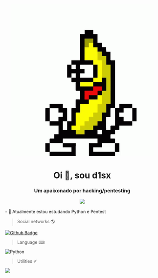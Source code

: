<h1 align="center">
    <img src='guanana.gif'/>
<h1>
<h1 align="center">Oi 👋, sou d1sx</h1>
<h3 align="center">Um apaixonado por hacking/pentesting</h3>
<p align="center"> <img src="https://github.com/d1sx/d1sx/guanana.gif" /> </p>
  - 🌱 Atualmente estou estudando Python e Pentest

> Social networks 🌎
    
[![Github Badge](https://img.shields.io/badge/GitHub-100000?style=for-the-badge&logo=github&logoColor=white&link=https://github.com/d1sx)](https://github.com/d1sx)

> Language ⌨

![Python](https://img.shields.io/badge/Python-3776AB?style=for-the-badge&logo=python&logoColor=white)
 

> Utilities ✐

![](https://img.shields.io/badge/Linux-FCC624?style=for-the-badge&logo=linux&logoColor=black)
